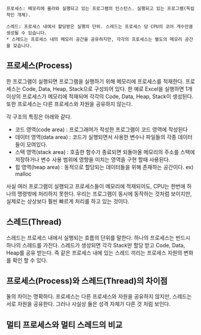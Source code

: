 ```
프로세스: 메모리에 올라와 실행되고 있는 프로그램의 인스턴스. 실행되고 있는 프로그램(독립적인 개체).

스레드: 프로세스 내에서 할당받은 실행의 단위. 스레드는 프로세스 당 CPU의 코어 개수만큼 생성될 수 있습니다.
* 스레드는 프로세스 내의 메모리 공간을 공유하지만, 각각의 프로세스는 별도의 메모리 공간을 갖습니다.
```

## 프로세스(Process)
한 프로그램이 실행되면 프로그램을 실행하기 위해 메모리에 프로세스를 적재한다. 프로세스는 Code, Data, Heap, Stack으로 구성되어 있다. 한 예로 Excel을 실행하면 1개 이상의 프로세스가 메모리에 적재되며 각각의 Code, Data, Heap, Stack이 생성된다. 또한 프로세스는 다른 프로세스와 자원을 공유하지 않는다.

각 구조의 특징은 아래와 같다.
- 코드 영역(code area) : 프로그래머가 작성한 프로그램이 코드 영역에 작성된다
- 데이터 영역(data area) : 코드가 실행되면서 사용한 변수나 파일들의 각종 데이터들이 모여있다.
- 스택 영역(stack area) : 호출한 함수가 종료되면 되돌아올 메모리의 주소를 스택에 저장하거나 변수 사용 범위에 영향을 미치는 영역을 구현 할때 사용된다.
- 힙 영역(heap area) : 동적으로 할당되는 데이터들을 위해 존재하는 공간이다. ex) malloc

사실 여러 프로그램이 실행되고 프로세스들이 메모리에 적재되어도, CPU는 한번에 하나의 명령밖에 처리하지 못한다.
우리는 프로그램이 동시에 동작하는 것처럼 보이지만, 실제로는 상상보다 훨씬 빠르게 처리를 하고 있는 것이다.

## 스레드(Thread)
스레드는 프로세스 내에서 실행되는 흐름의 단위를 말한다. 하나의 프로세스는 반드시 하나의 스레드를 가진다.
스레드가 생성되면 각각 Stack만 할당 받고 Code, Data, Heap를 공유 받는다.
즉 같은 프로세스 내에 있는 스레드 끼리는 프로세스 자원의 변화를 확인 할 수 있다.

## 프로세스(Process)와 스레드(Thread)의 차이점
둘의 차이는 명확하다. 프로세스는 다른 프로세스와 자원을 공유하지 않지만, 스레드는 서로 자원을 공유한다.
그러나 사실상 둘은 성격 자체가 다른 것 처럼 보인다.

## 멀티 프로세스와 멀티 스레드의 비교